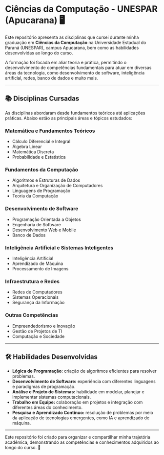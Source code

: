 # Ciências da Computação - UNESPAR (Apucarana) 🖥️  

Este repositório apresenta as disciplinas que cursei durante minha graduação em **Ciências da Computação** na Universidade Estadual do Paraná (UNESPAR), campus Apucarana, bem como as habilidades desenvolvidas ao longo do curso.  

A formação foi focada em aliar teoria e prática, permitindo o desenvolvimento de competências fundamentais para atuar em diversas áreas da tecnologia, como desenvolvimento de software, inteligência artificial, redes, banco de dados e muito mais.  

---

## 📚 **Disciplinas Cursadas**  
As disciplinas abordaram desde fundamentos teóricos até aplicações práticas. Abaixo estão as principais áreas e tópicos estudados:  

### **Matemática e Fundamentos Teóricos**  
- Cálculo Diferencial e Integral  
- Álgebra Linear  
- Matemática Discreta  
- Probabilidade e Estatística  

### **Fundamentos da Computação**  
- Algoritmos e Estruturas de Dados  
- Arquitetura e Organização de Computadores  
- Linguagens de Programação  
- Teoria da Computação  

### **Desenvolvimento de Software**  
- Programação Orientada a Objetos  
- Engenharia de Software  
- Desenvolvimento Web e Mobile  
- Banco de Dados  

### **Inteligência Artificial e Sistemas Inteligentes**  
- Inteligência Artificial  
- Aprendizado de Máquina  
- Processamento de Imagens  

### **Infraestrutura e Redes**  
- Redes de Computadores  
- Sistemas Operacionais  
- Segurança da Informação  

### **Outras Competências**  
- Empreendedorismo e Inovação  
- Gestão de Projetos de TI  
- Computação e Sociedade  

---

## 🛠️ **Habilidades Desenvolvidas**  
- **Lógica de Programação:** criação de algoritmos eficientes para resolver problemas.  
- **Desenvolvimento de Software:** experiência com diferentes linguagens e paradigmas de programação.  
- **Análise e Projeto de Sistemas:** habilidade em modelar, planejar e implementar sistemas computacionais.  
- **Trabalho em Equipe:** colaboração em projetos e integração com diferentes áreas do conhecimento.  
- **Pesquisa e Aprendizado Contínuo:** resolução de problemas por meio da aplicação de tecnologias emergentes, como IA e aprendizado de máquina.  

---

Este repositório foi criado para organizar e compartilhar minha trajetória acadêmica, demonstrando as competências e conhecimentos adquiridos ao longo do curso. 🚀  

